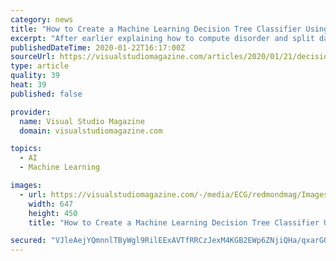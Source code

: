 ```yaml
---
category: news
title: "How to Create a Machine Learning Decision Tree Classifier Using C#"
excerpt: "After earlier explaining how to compute disorder and split data in his exploration of machine learning decision tree classifiers, resident data scientist Dr. James McCaffrey of Microsoft Research now shows how to use the splitting and disorder code to ..."
publishedDateTime: 2020-01-22T16:17:00Z
sourceUrl: https://visualstudiomagazine.com/articles/2020/01/21/decision-tree-classifier.aspx
type: article
quality: 39
heat: 39
published: false

provider:
  name: Visual Studio Magazine
  domain: visualstudiomagazine.com

topics:
  - AI
  - Machine Learning

images:
  - url: https://visualstudiomagazine.com/-/media/ECG/redmondmag/Images/IntroImagesBigSmall/BlocksColorsPinkSmall.jpg
    width: 647
    height: 450
    title: "How to Create a Machine Learning Decision Tree Classifier Using C#"

secured: "VJleAejYQmnnlTByWgl9RilEExAVTfRRCzJexM4KGB2EWp6ZNjiQHa/qxarGQTfN84HZMMSlfFJBmYlUrsAmlg2rMulc09ediiq5Xwj3inNNTdTzZU64cHGQvg/R2jHLaXZEpeg6NhS98/wCknxJIChk06DRQ3/oATUNSyzU4opm/6TusjFxleiviCwgHYzC5ijBAEegzhIzK8zlxPHNKh6E74qxn42KeWZPTed91UC2cmL9+MgBDfDs3OVkMhd3azXOTXAzehL3WqAizHDgU3C4ksqnOv0WTqUHQmUxkU44eb1Ao+/z5vmHjXMTcqHnkr40/uth+7C0nw2//t/culUmHdQGH2dsBmCaMSMdZRiljVc9McDmduvjFQcsFE0t061NldW7+PLmcULKAaARy/I9ArbuM8bt6bt5POVwIMinY4HdRkrxu4c5q8WEYknMD1Nrbj6mkH9/C7Hbs5kmo+g0/S7LwKi8UPwPce0vJrg=;7RYBHJwB0bigOz1EhVQWHg=="
---
```



